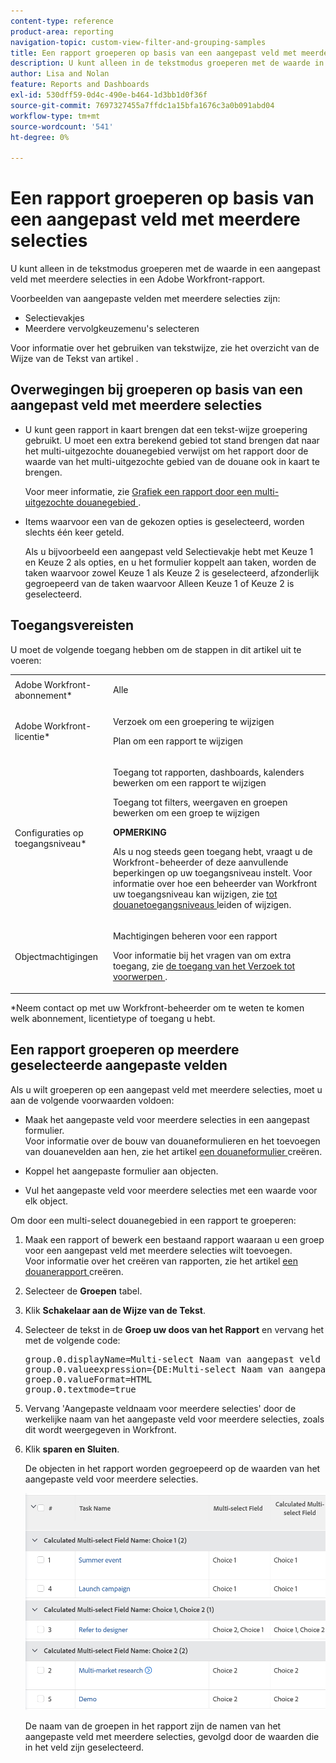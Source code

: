 ```yaml
---
content-type: reference
product-area: reporting
navigation-topic: custom-view-filter-and-grouping-samples
title: Een rapport groeperen op basis van een aangepast veld met meerdere selecties
description: U kunt alleen in de tekstmodus groeperen met de waarde in een aangepast veld met meerdere selecties in een Adobe Workfront-rapport.
author: Lisa and Nolan
feature: Reports and Dashboards
exl-id: 530dff59-0d4c-490e-b464-1d3bb1d0f36f
source-git-commit: 7697327455a7ffdc1a15bfa1676c3a0b091abd04
workflow-type: tm+mt
source-wordcount: '541'
ht-degree: 0%

---
```


# Een rapport groeperen op basis van een aangepast veld met meerdere selecties

U kunt alleen in de tekstmodus groeperen met de waarde in een aangepast veld met meerdere selecties in een Adobe Workfront-rapport.

Voorbeelden van aangepaste velden met meerdere selecties zijn:

* Selectievakjes
* Meerdere vervolgkeuzemenu&#39;s selecteren

Voor informatie over het gebruiken van tekstwijze, zie het overzicht van de Wijze van de Tekst van artikel [ ](../../../reports-and-dashboards/reports/text-mode/understand-text-mode.md).

## Overwegingen bij groeperen op basis van een aangepast veld met meerdere selecties

* U kunt geen rapport in kaart brengen dat een tekst-wijze groepering gebruikt. U moet een extra berekend gebied tot stand brengen dat naar het multi-uitgezochte douanegebied verwijst om het rapport door de waarde van het multi-uitgezochte gebied van de douane ook in kaart te brengen.

  Voor meer informatie, zie [ Grafiek een rapport door een multi-uitgezochte douanegebied ](../../../reports-and-dashboards/reports/custom-view-filter-grouping-samples/chart-report-by-multi-select-custom-field.md).
* Items waarvoor een van de gekozen opties is geselecteerd, worden slechts één keer geteld.

  Als u bijvoorbeeld een aangepast veld Selectievakje hebt met Keuze 1 en Keuze 2 als opties, en u het formulier koppelt aan taken, worden de taken waarvoor zowel Keuze 1 als Keuze 2 is geselecteerd, afzonderlijk gegroepeerd van de taken waarvoor Alleen Keuze 1 of Keuze 2 is geselecteerd.


## Toegangsvereisten

U moet de volgende toegang hebben om de stappen in dit artikel uit te voeren:

<table style="table-layout:auto"> 
 <col> 
 <col> 
 <tbody> 
  <tr> 
   <td role="rowheader">Adobe Workfront-abonnement*</td> 
   <td> <p>Alle</p> </td> 
  </tr> 
  <tr> 
   <td role="rowheader">Adobe Workfront-licentie*</td> 
   <td> <p>Verzoek om een groepering te wijzigen </p>
   <p>Plan om een rapport te wijzigen</p> </td> 
  </tr> 
  <tr> 
   <td role="rowheader">Configuraties op toegangsniveau*</td> 
   <td> <p>Toegang tot rapporten, dashboards, kalenders bewerken om een rapport te wijzigen</p> <p>Toegang tot filters, weergaven en groepen bewerken om een groep te wijzigen</p> <p><b>OPMERKING</b>

Als u nog steeds geen toegang hebt, vraagt u de Workfront-beheerder of deze aanvullende beperkingen op uw toegangsniveau instelt. Voor informatie over hoe een beheerder van Workfront uw toegangsniveau kan wijzigen, zie <a href="../../../administration-and-setup/add-users/configure-and-grant-access/create-modify-access-levels.md" class="MCXref xref"> tot douanetoegangsniveaus </a> leiden of wijzigen.</p> </td>
</tr>  
  <tr> 
   <td role="rowheader">Objectmachtigingen</td> 
   <td> <p>Machtigingen beheren voor een rapport</p> <p>Voor informatie bij het vragen van om extra toegang, zie <a href="../../../workfront-basics/grant-and-request-access-to-objects/request-access.md" class="MCXref xref"> de toegang van het Verzoek tot voorwerpen </a>.</p> </td> 
  </tr> 
 </tbody> 
</table>

*Neem contact op met uw Workfront-beheerder om te weten te komen welk abonnement, licentietype of toegang u hebt.

## Een rapport groeperen op meerdere geselecteerde aangepaste velden

Als u wilt groeperen op een aangepast veld met meerdere selecties, moet u aan de volgende voorwaarden voldoen:

* Maak het aangepaste veld voor meerdere selecties in een aangepast formulier.\
  Voor informatie over de bouw van douaneformulieren en het toevoegen van douanevelden aan hen, zie het artikel [ een douaneformulier ](/help/quicksilver/administration-and-setup/customize-workfront/create-manage-custom-forms/form-designer/design-a-form/design-a-form.md) creëren.

* Koppel het aangepaste formulier aan objecten.
* Vul het aangepaste veld voor meerdere selecties met een waarde voor elk object. 

Om door een multi-select douanegebied in een rapport te groeperen:

1. Maak een rapport of bewerk een bestaand rapport waaraan u een groep voor een aangepast veld met meerdere selecties wilt toevoegen.\
   Voor informatie over het creëren van rapporten, zie het artikel [ een douanerapport ](../../../reports-and-dashboards/reports/creating-and-managing-reports/create-custom-report.md) creëren.

1. Selecteer de **Groepen** tabel.
1. Klik **Schakelaar aan de Wijze van de Tekst**.

1. Selecteer de tekst in de **Groep uw doos van het Rapport** en vervang het met de volgende code:

   <pre>
   group.0.displayName=Multi-select Naam van aangepast veld
   group.0.valueexpression={DE:Multi-select Naam van aangepast veld}
   groep.0.valueFormat=HTML
   group.0.textmode=true
   </pre>

1. Vervang &#39;Aangepaste veldnaam voor meerdere selecties&#39; door de werkelijke naam van het aangepaste veld voor meerdere selecties, zoals dit wordt weergegeven in Workfront.
1. Klik **sparen en Sluiten**.

   De objecten in het rapport worden gegroepeerd op de waarden van het aangepaste veld voor meerdere selecties.

   ![](assets/grouping-by-multi-select-field-text-mode-ui-example.png)

   De naam van de groepen in het rapport zijn de namen van het aangepaste veld met meerdere selecties, gevolgd door de waarden die in het veld zijn geselecteerd.

<!--
<div data-mc-conditions="QuicksilverOrClassic.Draft mode">
<h2>Chart a report by multi-select Custom Fields</h2>
<p>(NOTE: this moved to its own article, linked in the Note above!)</p>
<p>You cannot build a chart in a report by referencing a multi-select custom field. Instead, you can create a calculated field that records the values of the multi-select custom field on a given object and group by the calculated field.&nbsp;</p>
<ul>
<li><a href="#build-a-calculated-custom-field-that-references-a-multi-select-custom-field" class="MCXref xref">Build a calculated custom field that references a multi-select custom field</a> </li>
<li><a href="#build-a-chart-that-references-a-calculated-custom-field" class="MCXref xref">Build a chart that references a calculated custom field</a> </li>
</ul>
<p><strong>Build a calculated custom field that references a multi-select custom field</strong></p>
<p>To be able to build a calculated field that references a multi-select custom field, you must have the following prerequisites:</p>
<ul>
<li>Build the multi-select custom field in a custom form.<br>.</li>
<li>Attach the custom form to objects.</li>
<li>Populate the multi-select custom field with a value on each object.</li>
</ul>
<p>To build the calculated custom field that references the multi-select custom field:</p>
<ol>
<li value="1">Create a custom form, or edit an existing one.<br>.</li>
<li value="2">Click<strong>Add a Field</strong>, then <strong>Calculated</strong> to add the multi-select custom field to the form.</li>
<li value="3">In the <strong>Label</strong> box, name the new calculated field to indicate that it references the multi-select custom field.<br>For example: "Calculated Multi-select Field."</li>
<li value="4"> <p>In the <strong>Calculation</strong> box, enter the following code:</p><pre>{DE:Multi-select Custom Field}</pre> <p> <img src="assets/calculated-multi-select-custom-field-350x201.png" style="width: 350;height: 201;"> <br> </p> </li>
<li value="5">Replace "Multi-select Custom Field" with the actual name of your multi-select custom field, as it appears in Workfront.</li>
<li value="6"> <p>(Optional) If the multi-select custom field is already on this form and if this form is already attached to objects, enable the <strong>Update previous calculations</strong>&nbsp;option.</p> <p>This ensures that the new field is automatically populated with the value from the multi-select custom field as it is added to the forms attached to the objects already.</p> </li>
<li value="7">Click <strong>Done</strong>.</li>
<li value="8">Click <strong>Save +Close</strong>.</li>
</ol>
<p><strong>Build a chart that references a calculated custom field</strong></p>
<ol>
<li value="1"> Go to the report where you want to add the chart for the calculated field that references the multi-select custom field. </li>
<li value="2"> (Optional) To ensure that all the calculated fields that you want to chart by are populated with values, select all the objects in your report, then click <strong>Edit</strong>. </li>
<li value="3"> <p> (Optional and conditional) Enable the <strong>Recalculate Custom Expressions</strong> field, then click <strong>Save Changes</strong>.</p> <p> <img src="assets/recalculate-custom-expressions-350x259.png" style="width: 350;height: 259;"> <br> </p> </li>
<li value="4"> Click <strong>Report Actions</strong>, then <strong>Edit</strong>. </li>
<li value="5">Select the <strong>Groupings</strong> tab, then click <strong>Add Grouping</strong>. </li>
<li value="6">Add the<strong>Calculated Multi-select Field</strong> you created as your grouping. </li>
<li value="7"> <p>Select the <strong>Chart</strong> tab, and add a chart to your report.</p> <p>For information about adding a chart to a report, see the section <a href="../../../reports-and-dashboards/reports/creating-and-managing-reports/create-custom-report.md#add-a-chart" class="MCXref xref">Add a chart to a report</a> in the article <a href="../../../reports-and-dashboards/reports/creating-and-managing-reports/create-custom-report.md" class="MCXref xref">Create a custom report</a>. </p> </li>
<li value="8">Select the <strong>Calculated Multi-select Field</strong> as one of the fields to display in the chart. </li>
<li value="9"> <p>Click <strong>Save + Close</strong>.</p> <p>The report displays the results grouped by the Calculated Multi-select Field in a chart. </p> </li>
</ol>
</div>
-->
